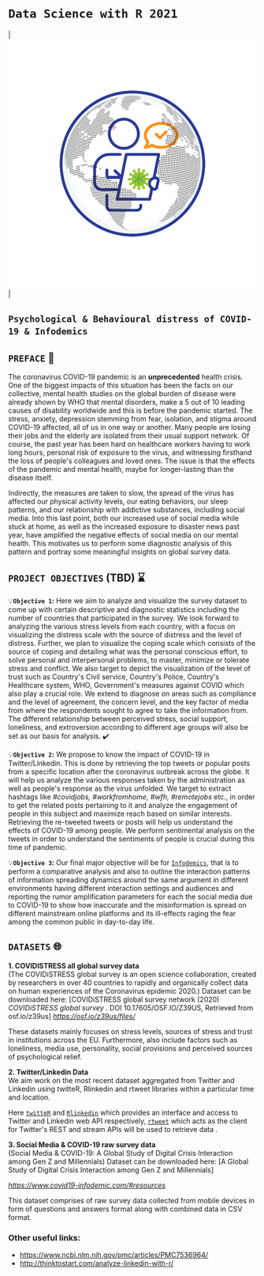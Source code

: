 # `Data Science with R 2021`  
| ![logo](https://github.com/ranjiGT/Data-Science-with-R-2021/blob/main/logo.svg) |

## `Psychological & Behavioural distress of COVID-19 & Infodemics`

## `PREFACE` :scroll:

The coronavirus COVID-19 pandemic is an **unprecedented** health crisis. One of the biggest impacts of this situation has been the facts on our collective, mental health studies on the global burden of disease were already shown by WHO that mental disorders, make a 5 out of 10 leading causes of disability worldwide and this is before the pandemic started. The stress, anxiety, depression stemming from fear, isolation, and stigma around COVID-19 affected, all of us in one way or another. Many people are losing their jobs and the elderly are isolated from their usual support network. Of course, the past year has been hard on healthcare workers having to work long hours, personal risk of exposure to the virus, and witnessing firsthand the loss of people's colleagues and loved ones. The issue is that the effects of the pandemic and mental health, maybe for longer-lasting than the disease itself.    

Indirectly, the measures are taken to slow, the spread of the virus has affected our physical activity levels, our eating behaviors, our sleep patterns, and our relationship with addictive substances, including social media. Into this last point, both our increased use of social media while stuck at home, as well as the increased exposure to disaster news past year, have amplified the negative effects of social media on our mental health. This motivates us to perform some diagnostic analysis of this pattern and portray some meaningful insights on global survey data.


## `PROJECT OBJECTIVES` (TBD) :hourglass:
:bulb:**`Objective 1`:** Here we aim to analyze and visualize the survey dataset to come up with certain descriptive and diagnostic statistics including the number of countries that participated in the survey. We look forward to analyzing the various stress levels from each country, with a focus on visualizing the distress scale with the source of distress and the level of distress. Further, we plan to visualize the coping scale which consists of the source of coping and detailing what was the personal conscious effort, to solve personal and interpersonal problems, to master, minimize or tolerate stress and conflict. We also target to depict the visualization of the level of trust such as Country's Civil service, Country's Police, Country's Healthcare system, WHO, Government's measures against COVID which also play a crucial role. We extend to diagnose on areas such as compliance and the level of agreement, the concern level, and the key factor of media from where the respondents sought to agree to take the information from. The different relationship between perceived stress, social support, loneliness, and extroversion according to different age groups will also be set as our basis for analysis.  :heavy_check_mark:

:bulb:**`Objective 2`:** 
We propose to know the impact of COVID-19 in Twitter/Linkedin. This is done by retrieving the top tweets or popular posts from a specific location after the coronavirus outbreak across the globe. It will help us analyze the various responses taken by the administration as well as people's response as the virus unfolded. We target to extract hashtags like *#covidjobs, #workfromhome, #wfh, #remotejobs* etc., in order to get the related posts pertaining to it and analyze the engagement of people in this subject and maximize reach based on similar interests. Retrieving the re-tweeted tweets or posts will help us understand the effects of COVID-19 among people. We perform sentimental analysis on the tweets in order to understand the sentiments of people is crucial during this time of pandemic. 

:bulb:**`Objective 3`:** Our final major objective will be for [`Infodemics`](https://www.nature.com/articles/s41598-020-73510-5), that is to perform a comparative analysis and also to outline the interaction patterns of information spreading dynamics around the same argument in different environments having different interaction settings and audiences and reporting the rumor amplification parameters for each the social media due to COVID-19 to show how inaccurate and the misinformation is spread on different mainstream online platforms and its ill-effects raging the fear among the common public in day-to-day life.

## `DATASETS` :globe_with_meridians:

**1. COVIDISTRESS all global survey data**  
(The COVIDiSTRESS global survey is an open science collaboration,
created by researchers in over 40 countries to rapidly and organically
collect data on human experiences of the Coronavirus epidemic 2020.)
Dataset can be downloaded here:
[COVIDiSTRESS global survey network (2020) _COVIDiSTRESS global survey_ . DOI 10.17605/OSF.IO/Z39US, Retrieved from osf.io/z39us]
*https://osf.io/z39us/files/*

These datasets mainly focuses on stress levels, sources of stress and trust in institutions across the EU. Furthermore, also include factors such as loneliness, media use, personality, social provisions and perceived sources of psychological relief.


**2. Twitter/Linkedin Data**  
We aim work on the most recent dataset aggregated from Twitter and Linkedin using twitteR, Rlinkedin and rtweet libraries within a particular time and location. 

Here [`twitteR`](https://www.rdocumentation.org/packages/twitteR/versions/1.1.9) and [`Rlinkedin`](https://cran.r-project.org/web/packages/Rlinkedin/Rlinkedin.pdf) which provides an interface and access to Twitter and Linkedin web API respectively, [`rtweet`](https://cran.r-project.org/web/packages/rtweet/rtweet.pdf) which acts as the client for Twitter's REST and stream APIs will be used to retrieve data .


**3. Social Media & COVID-19 raw survey data**   
(Social Media & COVID-19: A Global Study of Digital Crisis Interaction among Gen Z and Millennials)
Dataset can be downloaded here: [A Global Study of Digital Crisis Interaction among Gen Z and Millennials] 

*https://www.covid19-infodemic.com/#resources*

This dataset comprises of raw survey data collected from mobile devices in form of questions and answers format along with combined data in CSV format.

### Other useful links:

- https://www.ncbi.nlm.nih.gov/pmc/articles/PMC7536964/
- http://thinktostart.com/analyze-linkedin-with-r/
